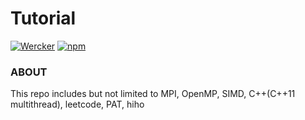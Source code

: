 # Tutorial 
[![Wercker](https://img.shields.io/wercker/ci/wercker/docs.svg)]()
[![npm](https://img.shields.io/npm/l/express.svg)]()

### ABOUT 

This repo includes but not limited to MPI, OpenMP, SIMD, C++(C++11 multithread), leetcode, PAT, hiho
